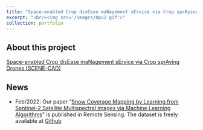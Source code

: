 ```yaml
---
title: "Space-enabled Crop disEase maNagement sErvice via Crop sprAying Drones (SCENE-CAD)"
excerpt: "<br/><img src='/images/dpu2.gif'>"
collection: portfolio
---
```


## About this project
[Space-enabled Crop disEase maNagement sErvice via Crop sprAying Drones (SCENE-CAD)](https://gtr.ukri.org/projects?ref=ST/V00137X/1)

## News
- Feb/2022: Our paper “[Snow Coverage Mapping by Learning from Sentinel-2 Satellite Multispectral Images via Machine Learning Algorithms](https://www.mdpi.com/2072-4292/14/3/782)” is published in Remote Sensing. The dataset is freely available at [Github](https://github.com/yiluyucheng/SnowCoverage)
